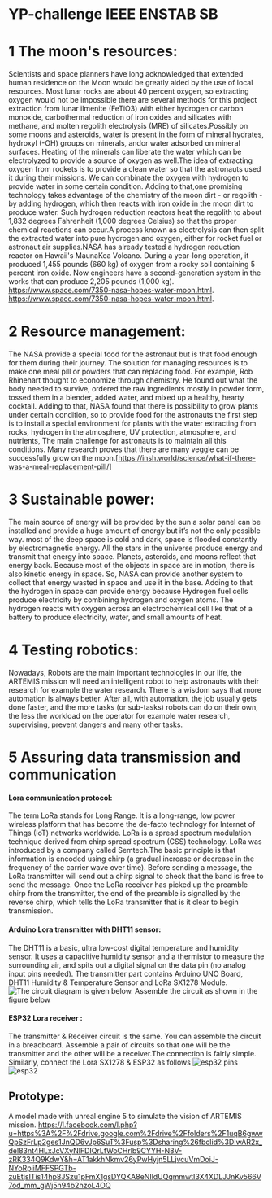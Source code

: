 # YP-challenge IEEE ENSTAB SB
# 1 The moon's resources:
Scientists and space planners have long acknowledged that extended human residence on the Moon would be greatly aided by the use of local resources. Most lunar rocks are about 40 percent oxygen, so extracting oxygen would not be impossible there are several methods for this project extraction from lunar ilmenite (FeTiO3) with either hydrogen or carbon monoxide, carbothermal reduction of iron oxides and silicates with methane, and  molten regolith electrolysis (MRE) of silicates.Possibly on some moons and asteroids, water is present in the form of mineral hydrates, hydroxyl (-OH) groups on minerals, andor water adsorbed on mineral surfaces. Heating of the minerals can liberate the water which can be electrolyzed to provide a source of oxygen as well.The idea of extracting oxygen from rockets is to provide a clean water so that the astronauts used it during their missions. We can combinate the oxygen with hydrogen to provide water in some certain condition. Adding to that,one promising technology takes advantage of the chemistry of the moon dirt - or regolith - by adding hydrogen, which then reacts with iron oxide in the moon dirt to produce water. Such hydrogen reduction reactors heat the regolith to about 1,832 degrees Fahrenheit (1,000 degrees Celsius) so that the proper chemical reactions can occur.A process known as electrolysis can then split the extracted water into pure hydrogen and oxygen, either for rocket fuel or astronaut air supplies.NASA has already tested a hydrogen reduction reactor on Hawaii's MaunaKea Volcano. During a year-long operation, it produced 1,455 pounds (660 kg) of oxygen from a rocky soil containing 5 percent iron oxide. Now engineers have a second-generation system in the works that can produce 2,205 pounds (1,000 kg). https://www.space.com/7350-nasa-hopes-water-moon.html.
https://www.space.com/7350-nasa-hopes-water-moon.html.
# 2 Resource management:
The NASA provide a special food for the astronaut but is that food enough for them during their journey. The solution for managing resources is to make one meal pill or powders that can replacing food. For example, Rob Rhinehart thought to economize through chemistry. He found out what the body needed to survive, ordered the raw ingredients mostly in powder form, tossed them in a blender, added water, and mixed up a healthy, hearty cocktail. Adding to that, NASA found that there is possibility to grow plants under certain condition, so to provide food for the astronauts the first step is to install a special environment for plants with the water extracting from rocks, hydrogen in the atmosphere, UV protection, atmosphere, and nutrients, The main challenge for astronauts is to maintain all this conditions. Many research proves that there are many veggie can be successfully grow on the moon.[https://insh.world/science/what-if-there-was-a-meal-replacement-pill/] 
# 3 Sustainable power:
The main source of energy will be provided by the sun a solar panel can be installed and provide a huge amount of energy but it’s not the only possible way. most of the deep space is cold and dark, space is flooded constantly by electromagnetic energy. All the stars in the universe produce energy and transmit that energy into space. Planets, asteroids, and moons reflect that energy back. Because most of the objects in space are in motion, there is also kinetic energy in space. So, NASA can provide another system to collect that energy wasted in space and use it in the base. Adding to that the hydrogen in space can provide energy because Hydrogen fuel cells produce electricity by combining hydrogen and oxygen atoms. The hydrogen reacts with oxygen across an electrochemical cell like that of a battery to produce electricity, water, and small amounts of heat.
# 4 Testing robotics:
Nowadays, Robots are the main important technologies in our life, the ARTEMIS mission will need an intelligent robot to help astronauts with their research for example the water research.  There is a wisdom says that more automation is always better. After all, with automation, the job usually gets done faster, and the more tasks (or sub-tasks) robots can do on their own, the less the workload on the operator for example water research, supervising, prevent dangers and many other tasks. 
# 5 Assuring data transmission and communication
#### Lora communication protocol:
The term LoRa stands for Long Range. It is a long-range, low power wireless platform that has become the de-facto technology for Internet of Things (IoT) networks worldwide. LoRa is a spread spectrum modulation technique derived from chirp spread spectrum (CSS) technology. LoRa was introduced by a company called Semtech.The basic principle is that information is encoded using chirp (a gradual increase or decrease in the frequency of the carrier wave over time). Before sending a message, the LoRa transmitter will send out a chirp signal to check that the band is free to send the message. Once the LoRa receiver has picked up the preamble chirp from the transmitter, the end of the preamble is signalled by the reverse chirp, which tells the LoRa transmitter that is it clear to begin transmission.
#### Arduino Lora transmitter with DHT11 sensor:
The DHT11 is a basic, ultra low-cost digital temperature and humidity sensor. It uses a capacitive humidity sensor and a thermistor to measure the surrounding air, and spits out a digital signal on the data pin (no analog input pins needed).
The transmitter part contains Arduino UNO Board, DHT11 Humidity & Temperature Sensor and LoRa SX1278 Module. ![The circuit diagram is given below. Assemble the circuit as shown in the figure below](https://how2electronics.com/wp-content/uploads/2019/12/Arduino-LoRa-SX1278-DHT11-Transmitter.jpg)
#### ESP32  Lora receiver :
 The transmitter & Receiver circuit is the same. You can assemble the circuit in a breadboard. Assemble a pair of circuits so that one will be the transmitter and the other will be a receiver.The connection is fairly simple. Similarly, connect the Lora SX1278 & ESP32 as follows
 ![esp32 pins](https://user-images.githubusercontent.com/96426652/208136175-775a2b8e-f87e-4c71-9946-4cc02249e112.PNG)
 ![esp32 ](https://how2electronics.com/wp-content/uploads/2020/04/ESP32-LoRa-SX1278-1.jpg)
## Prototype:
A model made with unreal engine 5 to simulate the vision of ARTEMIS mission. 
https://l.facebook.com/l.php?u=https%3A%2F%2Fdrive.google.com%2Fdrive%2Ffolders%2F1uqB6gwwQpSzFrLp2ges1JnQD6vJp6SuT%3Fusp%3Dsharing%26fbclid%3DIwAR2x_del83nt4HLxJcVXyNlFDIQrLfWoCHrlb9CYYH-N8V-zRK334Q9KdwY&h=AT1akkhNkmv26yPwHyjn5LLjvcuVmDoiJ-NYoRpiiMFFSPGTb-zuEtjsITis14hp8JSzu1pFmX1gsDYQKA8eNIldUQqmmwtI3X4XDLJJnKv566V7od_mm_gWj5n94b2hzoL4OQ


